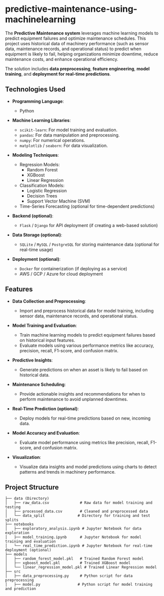 # predictive-maintenance-using-machinelearning 

The **Predictive Maintenance system** leverages machine learning models to predict equipment failures and optimize maintenance schedules. This project uses historical data of machinery performance (such as sensor data, maintenance records, and operational status) to predict when equipment is likely to fail, helping organizations minimize downtime, reduce maintenance costs, and enhance operational efficiency.

The solution includes **data preprocessing**, **feature engineering**, **model training**, and **deployment for real-time predictions**.

## Technologies Used   
    
- **Programming Language**:     
  - Python  
   
- **Machine Learning Libraries**:  
  - `scikit-learn`: For model training and evaluation.   
  - `pandas`: For data manipulation and preprocessing.  
  - `numpy`: For numerical operations.      
  - `matplotlib` / `seaborn`: For data visualization.
  
- **Modeling Techniques**:  
  - Regression Models:  
    - Random Forest   
    - XGBoost 
    - Linear Regression 
  - Classification Models:
    - Logistic Regression
    - Decision Trees
    - Support Vector Machine (SVM)
  - Time-Series Forecasting (optional for time-dependent predictions)

- **Backend (optional)**:
  - `Flask` / `Django` for API deployment (if creating a web-based solution)

- **Data Storage (optional)**:
  - `SQLite` / `MySQL` / `PostgreSQL` for storing maintenance data (optional for real-time usage)

- **Deployment (optional)**:
  - `Docker` for containerization (if deploying as a service)
  - AWS / GCP / Azure for cloud deployment

## Features

- **Data Collection and Preprocessing**: 
  - Import and preprocess historical data for model training, including sensor data, maintenance records, and operational status.

- **Model Training and Evaluation**: 
  - Train machine learning models to predict equipment failures based on historical input features. 
  - Evaluate models using various performance metrics like accuracy, precision, recall, F1-score, and confusion matrix.

- **Predictive Insights**: 
  - Generate predictions on when an asset is likely to fail based on historical data.

- **Maintenance Scheduling**: 
  - Provide actionable insights and recommendations for when to perform maintenance to avoid unplanned downtimes.

- **Real-Time Prediction (optional)**: 
  - Deploy models for real-time predictions based on new, incoming data.

- **Model Accuracy and Evaluation**: 
  - Evaluate model performance using metrics like precision, recall, F1-score, and confusion matrix.

- **Visualization**: 
  - Visualize data insights and model predictions using charts to detect patterns and trends in machinery performance. 

## Project Structure

```plaintext
├── data (Directory)
│   ├── raw_data.csv              # Raw data for model training and testing
│   ├── processed_data.csv        # Cleaned and preprocessed data
│   └── data_split               # Directory for training and test splits
├── notebooks
│   ├── exploratory_analysis.ipynb # Jupyter Notebook for data exploration
│   ├── model_training.ipynb      # Jupyter Notebook for model training and evaluation
│   └── real_time_prediction.ipynb # Jupyter Notebook for real-time deployment (optional)
├── models
│   ├── random_forest_model.pkl   # Trained Random Forest model
│   ├── xgboost_model.pkl         # Trained XGBoost model
│   └── linear_regression_model.pkl # Trained Linear Regression model
├── src
│   ├── data_preprocessing.py     # Python script for data preprocessing
│   ├── model.py                 # Python script for model training and prediction

